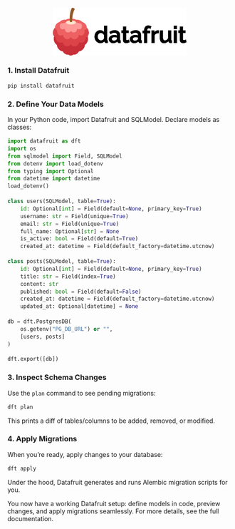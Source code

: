 <p align="center">
  <picture>
    <source media="(prefers-color-scheme: dark)" srcset="https://github.com/datafruit-dev/datafruit/blob/main/docs/logodark.svg?raw=true">
    <source media="(prefers-color-scheme: light)" srcset="https://github.com/datafruit-dev/datafruit/blob/main/docs/logolight.svg?raw=true">
    <img alt="datafruit Logo" src="https://github.com/datafruit-dev/datafruit/blob/main/docs/logolight.svg?raw=true" width="300" style="display: block; margin: 0 auto;">
  </picture>
</p>


### 1. Install Datafruit

```bash
pip install datafruit
```

### 2. Define Your Data Models

In your Python code, import Datafruit and SQLModel. Declare models as classes:

```python
import datafruit as dft
import os
from sqlmodel import Field, SQLModel
from dotenv import load_dotenv
from typing import Optional
from datetime import datetime
load_dotenv()

class users(SQLModel, table=True):
    id: Optional[int] = Field(default=None, primary_key=True)
    username: str = Field(unique=True)
    email: str = Field(unique=True)
    full_name: Optional[str] = None
    is_active: bool = Field(default=True)
    created_at: datetime = Field(default_factory=datetime.utcnow)

class posts(SQLModel, table=True):
    id: Optional[int] = Field(default=None, primary_key=True)
    title: str = Field(index=True)
    content: str
    published: bool = Field(default=False)
    created_at: datetime = Field(default_factory=datetime.utcnow)
    updated_at: Optional[datetime] = None

db = dft.PostgresDB(
    os.getenv("PG_DB_URL") or "",
    [users, posts]
)

dft.export([db])
```

### 3. Inspect Schema Changes

Use the `plan` command to see pending migrations:

```bash
dft plan
```

This prints a diff of tables/columns to be added, removed, or modified.

### 4. Apply Migrations

When you’re ready, apply changes to your database:

```bash
dft apply
```

Under the hood, Datafruit generates and runs Alembic migration scripts for you.


You now have a working Datafruit setup: define models in code, preview changes, and apply migrations seamlessly. For more details, see the full documentation.

